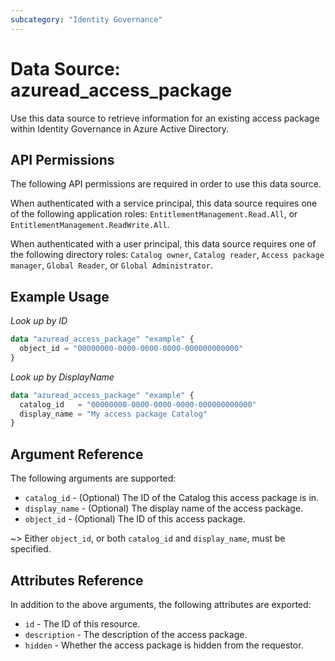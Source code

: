```yaml
---
subcategory: "Identity Governance"
---
```


# Data Source: azuread_access_package

Use this data source to retrieve information for an existing access package within Identity Governance in Azure Active Directory.

## API Permissions

The following API permissions are required in order to use this data source.

When authenticated with a service principal, this data source requires one of the following application roles: `EntitlementManagement.Read.All`, or `EntitlementManagement.ReadWrite.All`.

When authenticated with a user principal, this data source requires one of the following directory roles: `Catalog owner`, `Catalog reader`, `Access package manager`, `Global Reader`, or `Global Administrator`.

## Example Usage

*Look up by ID*

```terraform
data "azuread_access_package" "example" {
  object_id = "00000000-0000-0000-0000-000000000000"
}
```

*Look up by DisplayName*

```terraform
data "azuread_access_package" "example" {
  catalog_id   = "00000000-0000-0000-0000-000000000000"
  display_name = "My access package Catalog"
}
```

## Argument Reference

The following arguments are supported:

* `catalog_id` - (Optional) The ID of the Catalog this access package is in.
* `display_name` - (Optional) The display name of the access package.
* `object_id` - (Optional) The ID of this access package.

~> Either `object_id`, or both `catalog_id` and `display_name`, must be specified.


## Attributes Reference

In addition to the above arguments, the following attributes are exported:

* `id` - The ID of this resource.
* `description` - The description of the access package.
* `hidden` - Whether the access package is hidden from the requestor.
